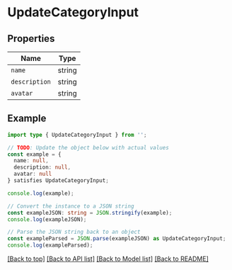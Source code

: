 # UpdateCategoryInput

## Properties

| Name          | Type   |
| ------------- | ------ |
| `name`        | string |
| `description` | string |
| `avatar`      | string |

## Example

```typescript
import type { UpdateCategoryInput } from '';

// TODO: Update the object below with actual values
const example = {
  name: null,
  description: null,
  avatar: null
} satisfies UpdateCategoryInput;

console.log(example);

// Convert the instance to a JSON string
const exampleJSON: string = JSON.stringify(example);
console.log(exampleJSON);

// Parse the JSON string back to an object
const exampleParsed = JSON.parse(exampleJSON) as UpdateCategoryInput;
console.log(exampleParsed);
```

[[Back to top]](#) [[Back to API list]](../README.md#api-endpoints) [[Back to Model list]](../README.md#models) [[Back to README]](../README.md)
